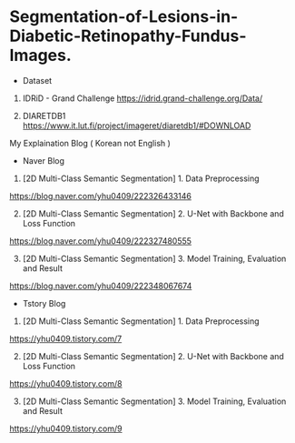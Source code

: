 # Segmentation-of-Lesions-in-Diabetic-Retinopathy-Fundus-Images.


- Dataset
1. IDRiD - Grand Challenge
 https://idrid.grand-challenge.org/Data/


2. DIARETDB1
https://www.it.lut.fi/project/imageret/diaretdb1/#DOWNLOAD




My Explaination Blog ( Korean not English )

- Naver Blog
1. [2D Multi-Class Semantic Segmentation] 1. Data Preprocessing

https://blog.naver.com/yhu0409/222326433146


2. [2D Multi-Class Semantic Segmentation] 2. U-Net with Backbone and Loss Function

https://blog.naver.com/yhu0409/222327480555


3. [2D Multi-Class Semantic Segmentation] 3. Model Training, Evaluation and Result

https://blog.naver.com/yhu0409/222348067674




- Tstory Blog
1. [2D Multi-Class Semantic Segmentation] 1. Data Preprocessing

https://yhu0409.tistory.com/7


2. [2D Multi-Class Semantic Segmentation] 2. U-Net with Backbone and Loss Function

https://yhu0409.tistory.com/8


3. [2D Multi-Class Semantic Segmentation] 3. Model Training, Evaluation and Result

https://yhu0409.tistory.com/9

